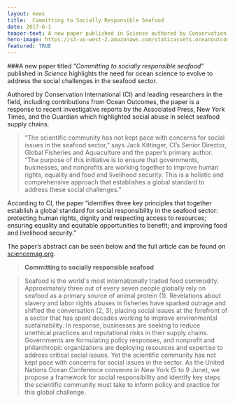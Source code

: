 ```yaml
---
layout: news
title:  Committing to Socially Responsible Seafood
date: 2017-6-1
teaser-text: A new paper published in Science authored by Conservation International et al. underscores the need for ocean science to address social challenges in seafood.
hero-image: https://s3-us-west-2.amazonaws.com/staticassets.oceanoutcomes.org/news+and+analysis/hero+images/committing-to-socially-responsible-seafood-hero.jpg
featured: TRUE
---
```

###A new paper titled “*Committing to socially responsible seafood*” published in *Science* highlights the need for ocean science to evolve to address the social challenges in the seafood sector. 

Authored by Conservation International (CI) and leading researchers in the field, including contributions from Ocean Outcomes, the paper is a response to recent investigative reports by the Associated Press, New York Times, and the Guardian which highlighted social abuse in select seafood supply chains.
 
> “The scientific community has not kept pace with concerns for social issues in the seafood sector,” says Jack Kittinger, CI’s Senior Director, Global Fisheries and Aquaculture and the paper’s primary author. “The purpose of this initiative is to ensure that governments, businesses, and nonprofits are working together to improve human rights, equality and food and livelihood security. This is a holistic and comprehensive approach that establishes a global standard to address these social challenges.”
 
According to CI, the paper “identifies three key principles that together establish a global standard for social responsibility in the seafood sector: protecting human rights, dignity and respecting access to resources; ensuring equality and equitable opportunities to benefit; and improving food and livelihood security.”

The paper’s abstract can be seen below and the full article can be found on <a href="http://science.sciencemag.org/content/356/6341/912.full" target="_blank">sciencemag.org</a>.

> **Committing to socially responsible seafood**

> Seafood is the world's most internationally traded food commodity. Approximately three out of every seven people globally rely on seafood as a primary source of animal protein (1). Revelations about slavery and labor rights abuses in fisheries have sparked outrage and shifted the conversation (2, 3), placing social issues at the forefront of a sector that has spent decades working to improve environmental sustainability. In response, businesses are seeking to reduce unethical practices and reputational risks in their supply chains. Governments are formulating policy responses, and nonprofit and philanthropic organizations are deploying resources and expertise to address critical social issues. Yet the scientific community has not kept pace with concerns for social issues in the sector. As the United Nations Ocean Conference convenes in New York (5 to 9 June), we propose a framework for social responsibility and identify key steps the scientific community must take to inform policy and practice for this global challenge.
